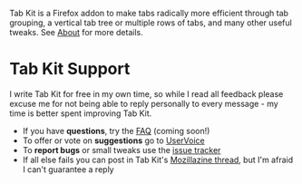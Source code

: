 Tab Kit is a Firefox addon to make tabs radically more efficient through tab grouping, a vertical tab tree or multiple rows of tabs, and many other useful tweaks. See [About](About.md) for more details.

# Tab Kit Support #

I write Tab Kit for free in my own time, so while I read all feedback please excuse me for not being able to reply personally to every message - my time is better spent improving Tab Kit.

  * If you have **questions**, try the [FAQ](FAQ.md) (coming soon!)
  * To offer or vote on **suggestions** go to [UserVoice](http://tabkit.uservoice.com/)
  * To **report bugs** or small tweaks use the [issue tracker](http://code.google.com/p/tabkit/issues/list?can=1)
  * If all else fails you can post in Tab Kit's [Mozillazine thread](http://forums.mozillazine.org/viewtopic.php?f=48&t=572479), but I'm afraid I can't guarantee a reply